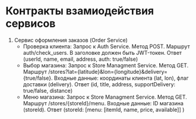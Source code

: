 # Контракты взамиодействия сервисов
  1. Сервис оформления заказов (Order Service)
      - Проверка клиента: Запрос к Auth Service. Метод POST. Маршрут auth/check_users. В заголовке должен быть JWT-токен. Ответ (userId, name, email, address, auth: true/false)
      - Выбор магазина: Запрос к Store Managment Service. Метод GET. Маршрут /stores?lat={latitude}&lon={longitude}&delivery={true/false}. Входные данные: координаты клиента (lat, lon), флаг доставки (delivery). Ответ (id, title, address, supportDelivery: true/false, distance)
      - Меню магазина: Запрос к Store Managment Service. Метод GET. Маршрут /stores/{storeId}/menu. Входные данные: ID магазина (storeId). Ответ (storeId: [menu: [itemId, name, price, available]] )

  






